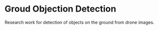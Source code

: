 # Groud Objection Detection

Research work for detection of objects on the ground from drone images.
